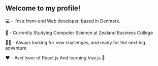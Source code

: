 ## Welcome to my profile!
💻 - I'm a front-end Web developer, based in Denmark.

📗 - Currently Studying Computer Science at Zealand Business College

🧗‍♂️ - Always looking for new challenges, and ready for the next big adventure

❤️ - Avid lover of React.js And learning Vue.js 🦾

<!--
**LasseHindsberg/LasseHindsberg** is a ✨ _special_ ✨ repository because its `README.md` (this file) appears on your GitHub profile.

Here are some ideas to get you started:

- 🔭 I’m currently working on ...
- 🌱 I’m currently learning ...
- 👯 I’m looking to collaborate on ...
- 🤔 I’m looking for help with ...
- 💬 Ask me about ...
- 📫 How to reach me: ...
- 😄 Pronouns: ...
- ⚡ Fun fact: ...
